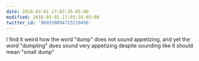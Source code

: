 ```yaml
---
date: 2018-03-01 17:03:35-05:00
modified: 2018-03-01 17:03:35-05:00
twitter_id: '969339894723219456'
---
```


  I find it weird how the word "dump" does not sound appetizing, and yet the word "dumpling" does sound very appetizing despite sounding like it should mean "small dump"